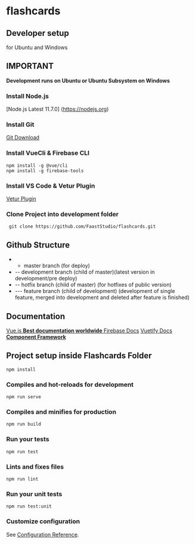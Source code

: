 # flashcards
## Developer setup
  for Ubuntu and Windows
## IMPORTANT
**Development runs on Ubuntu or Ubuntu Subsystem on Windows**


### Install Node.js

[Node.js Latest 11.7.0] (https://nodejs.org)

### Install Git

[Git Download](https://git-scm.com/downloads)


### Install VueCli & Firebase CLI

```
npm install -g @vue/cli
npm install -g firebase-tools
```

### Install VS Code & Vetur Plugin

[Vetur Plugin](https://marketplace.visualstudio.com/items?itemName=octref.vetur)

### Clone Project into development folder

```
 git clone https://github.com/FaastStudio/flashcards.git
```

## Github Structure

+ - master branch (for deploy)
+ -- development branch (child of master)(latest version in development/pre deploy)
+ -- hotfix branch (child of master) (for hotfixes of public version)
+ --- feature branch (child of development) (development of single feature, merged into development and deleted after feature is finished)

## Documentation

[Vue.js **Best documentation worldwide** ](https://vuejs.org/v2/guide/)
[Firebase Docs](https://firebase.google.com/docs/)
[Vuetify Docs **Component Framework**](https://vuetifyjs.com/en/getting-started/quick-start)

## Project setup inside Flashcards Folder
```
npm install
```

### Compiles and hot-reloads for development
```
npm run serve
```

### Compiles and minifies for production
```
npm run build
```

### Run your tests
```
npm run test
```

### Lints and fixes files
```
npm run lint
```

### Run your unit tests
```
npm run test:unit
```

### Customize configuration
See [Configuration Reference](https://cli.vuejs.org/config/).
